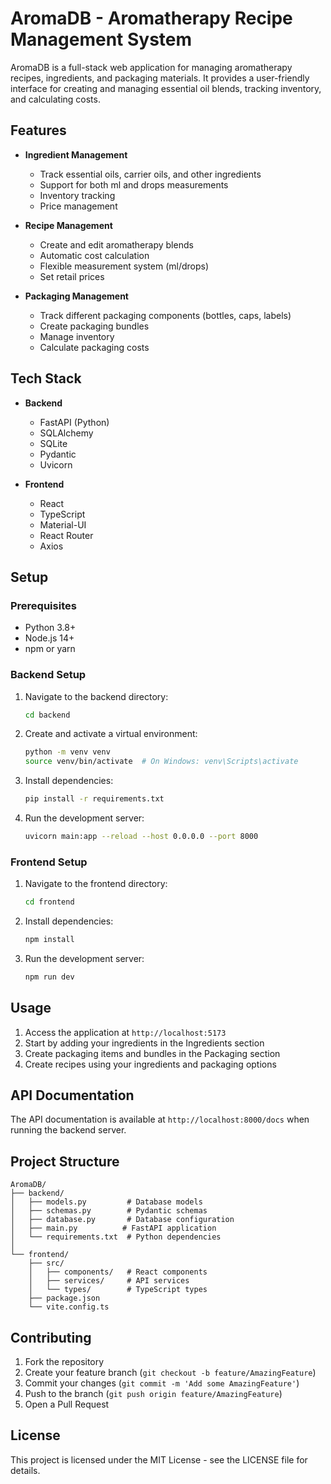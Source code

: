 # AromaDB - Aromatherapy Recipe Management System

AromaDB is a full-stack web application for managing aromatherapy recipes, ingredients, and packaging materials. It provides a user-friendly interface for creating and managing essential oil blends, tracking inventory, and calculating costs.

## Features

- **Ingredient Management**
  - Track essential oils, carrier oils, and other ingredients
  - Support for both ml and drops measurements
  - Inventory tracking
  - Price management

- **Recipe Management**
  - Create and edit aromatherapy blends
  - Automatic cost calculation
  - Flexible measurement system (ml/drops)
  - Set retail prices

- **Packaging Management**
  - Track different packaging components (bottles, caps, labels)
  - Create packaging bundles
  - Manage inventory
  - Calculate packaging costs

## Tech Stack

- **Backend**
  - FastAPI (Python)
  - SQLAlchemy
  - SQLite
  - Pydantic
  - Uvicorn

- **Frontend**
  - React
  - TypeScript
  - Material-UI
  - React Router
  - Axios

## Setup

### Prerequisites

- Python 3.8+
- Node.js 14+
- npm or yarn

### Backend Setup

1. Navigate to the backend directory:
   ```bash
   cd backend
   ```

2. Create and activate a virtual environment:
   ```bash
   python -m venv venv
   source venv/bin/activate  # On Windows: venv\Scripts\activate
   ```

3. Install dependencies:
   ```bash
   pip install -r requirements.txt
   ```

4. Run the development server:
   ```bash
   uvicorn main:app --reload --host 0.0.0.0 --port 8000
   ```

### Frontend Setup

1. Navigate to the frontend directory:
   ```bash
   cd frontend
   ```

2. Install dependencies:
   ```bash
   npm install
   ```

3. Run the development server:
   ```bash
   npm run dev
   ```

## Usage

1. Access the application at `http://localhost:5173`
2. Start by adding your ingredients in the Ingredients section
3. Create packaging items and bundles in the Packaging section
4. Create recipes using your ingredients and packaging options

## API Documentation

The API documentation is available at `http://localhost:8000/docs` when running the backend server.

## Project Structure

```
AromaDB/
├── backend/
│   ├── models.py         # Database models
│   ├── schemas.py        # Pydantic schemas
│   ├── database.py       # Database configuration
│   ├── main.py          # FastAPI application
│   └── requirements.txt  # Python dependencies
│
└── frontend/
    ├── src/
    │   ├── components/   # React components
    │   ├── services/     # API services
    │   └── types/        # TypeScript types
    ├── package.json
    └── vite.config.ts
```

## Contributing

1. Fork the repository
2. Create your feature branch (`git checkout -b feature/AmazingFeature`)
3. Commit your changes (`git commit -m 'Add some AmazingFeature'`)
4. Push to the branch (`git push origin feature/AmazingFeature`)
5. Open a Pull Request

## License

This project is licensed under the MIT License - see the LICENSE file for details. 